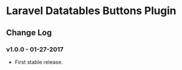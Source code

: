 # Laravel Datatables Buttons Plugin

## Change Log

### v1.0.0 - 01-27-2017
- First stable release.
